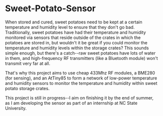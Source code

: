 # Sweet-Potato-Sensor

When stored and cured, sweet potatoes need to be kept at a certain temperature and humidity level to ensure that they don't go bad.
Traditionally, sweet potatoes have had their temperature and humidity monitored via sensors that reside outside of the crates in which the potatoes are stored in, but wouldn't it be great if you could monitor the temperature and humidity levels within the storage crates? This sounds simple enough, but there's a catch--raw sweet potatoes have lots of water in them, and high-frequency RF transmitters (like a Bluetooth module) won't transmit very far at all. 

That's why this project aims to use cheap 433Mhz RF modules, a BME280 (for sensing), and an AtTiny85 to form a network of low-power temperature and humidity sensors to monitor the temperature and humidity within sweet potato storage crates.

This project is still in progress--I aim on finishing it by the end of summer, as I am developing the sensor as part of an internship at NC State University.
